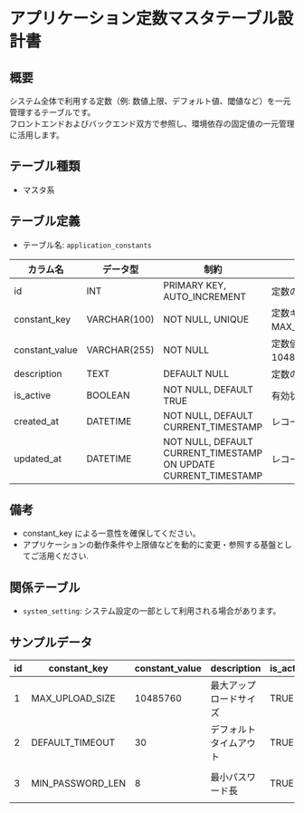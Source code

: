 # アプリケーション定数マスタテーブル設計書

## 概要
システム全体で利用する定数（例: 数値上限、デフォルト値、閾値など）を一元管理するテーブルです。  
フロントエンドおよびバックエンド双方で参照し、環境依存の固定値の一元管理に活用します。

## テーブル種類
- マスタ系

## テーブル定義
- テーブル名: `application_constants`

| カラム名       | データ型      | 制約                                      | 説明                                   |
|----------------|---------------|-------------------------------------------|----------------------------------------|
| id             | INT           | PRIMARY KEY, AUTO_INCREMENT               | 定数の一意な識別子                      |
| constant_key   | VARCHAR(100)  | NOT NULL, UNIQUE                          | 定数キー（例: MAX_UPLOAD_SIZE）         |
| constant_value | VARCHAR(255)  | NOT NULL                                  | 定数値（例: 10485760）                   |
| description    | TEXT          | DEFAULT NULL                              | 定数の詳細説明                         |
| is_active      | BOOLEAN       | NOT NULL, DEFAULT TRUE                    | 有効状態                               |
| created_at     | DATETIME      | NOT NULL, DEFAULT CURRENT_TIMESTAMP       | レコード作成日時                       |
| updated_at     | DATETIME      | NOT NULL, DEFAULT CURRENT_TIMESTAMP ON UPDATE CURRENT_TIMESTAMP | レコード更新日時         |

## 備考
- constant_key による一意性を確保してください。
- アプリケーションの動作条件や上限値などを動的に変更・参照する基盤としてご活用ください.

## 関係テーブル
- `system_setting`: システム設定の一部として利用される場合があります。

## サンプルデータ

| id | constant_key    | constant_value | description          | is_active | created_at           | updated_at           |
|----|-----------------|----------------|----------------------|-----------|----------------------|----------------------|
| 1  | MAX_UPLOAD_SIZE | 10485760       | 最大アップロードサイズ | TRUE      | 2023-10-01 00:00:00  | 2023-10-01 00:00:00  |
| 2  | DEFAULT_TIMEOUT | 30             | デフォルトタイムアウト | TRUE      | 2023-11-05 00:00:00  | 2023-11-05 00:00:00  |
| 3  | MIN_PASSWORD_LEN| 8              | 最小パスワード長      | TRUE      | 2023-12-01 00:00:00  | 2023-12-01 00:00:00  |
